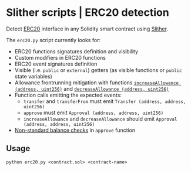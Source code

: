 # Slither scripts | ERC20 detection

Detect [ERC20](https://github.com/ethereum/EIPs/blob/master/EIPS/eip-20.md) interface in any Solidity smart contract using [Slither](https://github.com/trailofbits/slither).

The `erc20.py` script currently looks for:
- ERC20 functions signatures definition and visibility
- Custom modifiers in ERC20 functions
- ERC20 event signatures definition
- Visible (i.e. `public` or `external`) getters (as visible functions or `public` state variables)
- Allowance frontrunning mitigation with functions [`increaseAllowance (address, uint256)`](https://github.com/OpenZeppelin/openzeppelin-solidity/blob/7fb90a1566d668bea8e25e9c769cf878f14e8ed3/contracts/token/ERC20/ERC20.sol#L105) and [`decreaseAllowance (address, uint256)`](https://github.com/OpenZeppelin/openzeppelin-solidity/blob/7fb90a1566d668bea8e25e9c769cf878f14e8ed3/contracts/token/ERC20/ERC20.sol#L123)
- Function calls emitting the expected events:
    - `transfer` and `transferFrom` must emit `Transfer (address, address, uint256)`
    - `approve` must emit `Approval (address, address, uint256)`
    - `increaseAllowance` and `decreaseAllowance` should emit `Approval (address, address, uint256)`
- [Non-standard balance checks](https://github.com/sec-bit/awesome-buggy-erc20-tokens/blob/master/ERC20_token_issue_list.md#a19-approve-with-balance-verify) in `approve` function

## Usage
`python erc20.py <contract.sol> <contract-name>`



